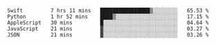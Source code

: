 
<!--START_SECTION:waka-->
```text
Swift         7 hrs 11 mins   ████████████████▒░░░░░░░░   65.53 % 
Python        1 hr 52 mins    ████▒░░░░░░░░░░░░░░░░░░░░   17.15 % 
AppleScript   30 mins         █░░░░░░░░░░░░░░░░░░░░░░░░   04.64 % 
JavaScript    21 mins         ▓░░░░░░░░░░░░░░░░░░░░░░░░   03.27 % 
JSON          21 mins         ▓░░░░░░░░░░░░░░░░░░░░░░░░   03.26 % 
```
<!--END_SECTION:waka-->

